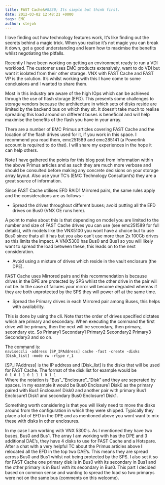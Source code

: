 ```yaml
---
title: FAST Cache&#8230; Its simple but think first.
date: 2012-03-02 12:48:21 +0000
tags: EMC
author: stejoh
---
```


I love finding out how technology features work, It’s like finding out the secrets behind a magic trick. When you realise it’s not magic you can break it down, get a good understanding and learn how to maximise the benefits whilst negotiating the pitfalls.

Recently I have been working on getting an environment ready to run a VDI workload. The customer uses EMC products extensively, want to do VDI but want it isolated from their other storage. VNX with FAST Cache and FAST VP is the solution. It’s whilst working with this I have come to some conclusions and I wanted to share them.

Most in this industry are aware of the high IOps which can be achieved through the use of flash storage (EFD). This presents some challenges to storage vendors because the architecture in which sets of disks reside are limited by the backend bus on which they sit. It doesn’t take much to realise spreading this load around on different buses is beneficial and will help maximise the benefits of the flash you have in your array.

There are a number of EMC Primus articles covering FAST Cache and the location of the flash drives used for it, if you work in this space. I recommend you read them, emc251589 and emc285141 (a Powerlink account is required to do that). I will share my experiences in the hope it can help others.

Note I have gathered the points for this blog post from information within the above Primus articles and as such they are much more verbose and should be consulted before making any concrete decisions on your storage array layout. Also use your TC’s (EMC Technology Consultant’s) they are a great source of information.

Since FAST Cache utilises EFD RAID1 Mirrored pairs, the same rules apply and the considerations are as follows -

- Spread the drives throughout different buses; avoid putting all the EFD drives on Bus0 (VNX OE runs here).

A point to make about this is that depending on model you are limited to the number and size of FAST Cache drives you can use (see emc251589 for full details), with models like the VNX5100 you wont have a choice but to use Bus0 since thats all it has but you also can’t use more than 2x 100Gb drives so this limits the impact. A VNX5300 has Bus0 and Bus1 so you will likely want to spread the load between these, this leads on to the next consideration.

- Avoid using a mixture of drives which reside in the vault enclosure (the DPE).

FAST Cache uses Mirrored pairs and this recommendation is because drives in the DPE are protected by SPS whilst the other drive in the pair will not be. In the case of failures your mirror will become degraded whereas if they are both unprotected by the SPS they will power off at the same time.

- Spread the Primary drives in each Mirrored pair among Buses, this helps with availability.

This is done by using the cli. Note that the order of drives specified dictates which are primary and secondary. When executing the command the first drive will be primary, then the next will be secondary, then primary, secondary etc. So Primary1 Secondary1 Primary2 Secondary2 Primary3 Secondary3 and so on.

The command is:  
`naviseccli -address [SP_IPAddress] cache -fast -create -disks [Disk_list] -mode rw -rtype r_1`

[SP\_IPAddress] is the IP address and [Disk\_list] is the disks that will be used for FAST Cache. The format of the disk list for example would be  
`0_1_0 1_1_0 1_1_1 0_1_1`  
Where the notation is “Bus”\_”Enclosure”\_”Disk” and they are seperated by spaces. In my example it would be Bus0 Enclosure1 Disk0 as the primary paired with Bus1 Enclosure1 Disk0 and another pair with primary Bus1 Enclosure1 Disk1 and secondary Bus0 Enclosure1 Disk1.

Something worth considering is that you will likely need to move the disks around from the configuration in which they were shipped. Typically they place a lot of EFD in the DPE and as mentioned above you wont want to mix these with disks in other enclosures.

In my case I am working with VNX 5300′s. As I mentioned they have two buses, Bus0 and Bus1. The array I am working with has the DPE and 3 additional DAE’s, they have 4 disks to use for FAST Cache and a Hotspare. After a chat with a very helpful TC about the Primus articles above I relocated all the EFD in the top two DAE’s. This means they are spread across Bus0 and Bus1 whilst not being protected by the SPS. I also set it so for FAST Cache one primary disk is in Bus0 with its secondary in Bus1 and the other primary is in Bus1 with its secondary in Bus0. This part I decided based on common sense and wanting to spread the load so two primarys were not on the same bus (comments on this welcome).

        